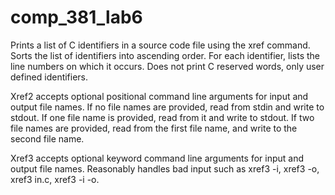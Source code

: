 # comp_381_lab6

Prints a list of C identifiers in a source code file using the xref command.
Sorts the list of identifiers into ascending order.
For each identifier, lists the line numbers on which it occurs.
Does not print C reserved words, only user defined identifiers.

Xref2 accepts optional positional command line arguments for input and output file names.
If no file names are provided, read from stdin and write to stdout.
If one file name is provided, read from it and write to stdout.
If two file names are provided, read from the first file name, and write to the second file name.

Xref3 accepts optional keyword command line arguments for input and output file names.
Reasonably handles bad input such as xref3 -i, xref3 -o, xref3 in.c, xref3 -i -o.

